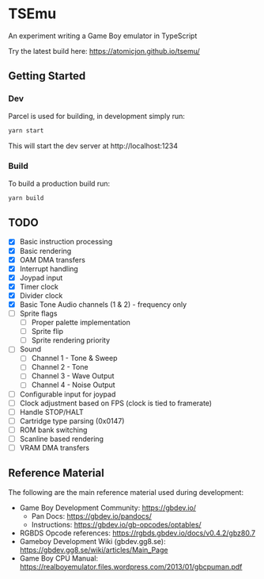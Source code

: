 # TSEmu
An experiment writing a Game Boy emulator in TypeScript

Try the latest build here: https://atomicjon.github.io/tsemu/


## Getting Started

### Dev
Parcel is used for building, in development simply run:
```bash
yarn start
```
This will start the dev server at http://localhost:1234

### Build
To build a production build run:
```bash
yarn build
```

## TODO
- [x] Basic instruction processing
- [x] Basic rendering
- [x] OAM DMA transfers
- [x] Interrupt handling
- [x] Joypad input
- [x] Timer clock
- [x] Divider clock
- [x] Basic Tone Audio channels (1 & 2) - frequency only
- [ ] Sprite flags
  - [ ] Proper palette implementation
  - [ ] Sprite flip
  - [ ] Sprite rendering priority
- [ ] Sound
  - [ ] Channel 1 - Tone & Sweep
  - [ ] Channel 2 - Tone
  - [ ] Channel 3 - Wave Output
  - [ ] Channel 4 - Noise Output
- [ ] Configurable input for joypad
- [ ] Clock adjustment based on FPS (clock is tied to framerate)
- [ ] Handle STOP/HALT
- [ ] Cartridge type parsing (0x0147)
- [ ] ROM bank switching
- [ ] Scanline based rendering
- [ ] VRAM DMA transfers

## Reference Material
The following are the main reference material used during development:
- Game Boy Development Community: https://gbdev.io/
  - Pan Docs: https://gbdev.io/pandocs/
  - Instructions: https://gbdev.io/gb-opcodes/optables/
- RGBDS Opcode references: https://rgbds.gbdev.io/docs/v0.4.2/gbz80.7
- Gameboy Development Wiki (gbdev.gg8.se): https://gbdev.gg8.se/wiki/articles/Main_Page
- Game Boy CPU Manual: https://realboyemulator.files.wordpress.com/2013/01/gbcpuman.pdf
